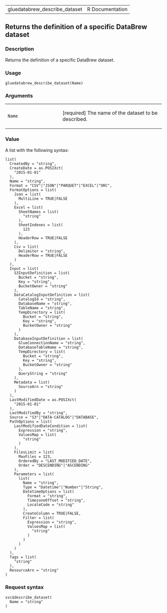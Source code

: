 <table style="width: 100%;">
<tbody>
<tr class="odd">
<td>gluedatabrew_describe_dataset</td>
<td style="text-align: right;">R Documentation</td>
</tr>
</tbody>
</table>

## Returns the definition of a specific DataBrew dataset

### Description

Returns the definition of a specific DataBrew dataset.

### Usage

    gluedatabrew_describe_dataset(Name)

### Arguments

<table>
<colgroup>
<col style="width: 35%" />
<col style="width: 65%" />
</colgroup>
<tbody>
<tr class="odd">
<td><code id="gluedatabrew_describe_dataset_:_Name">Name</code></td>
<td><p>[required] The name of the dataset to be described.</p></td>
</tr>
</tbody>
</table>

### Value

A list with the following syntax:

    list(
      CreatedBy = "string",
      CreateDate = as.POSIXct(
        "2015-01-01"
      ),
      Name = "string",
      Format = "CSV"|"JSON"|"PARQUET"|"EXCEL"|"ORC",
      FormatOptions = list(
        Json = list(
          MultiLine = TRUE|FALSE
        ),
        Excel = list(
          SheetNames = list(
            "string"
          ),
          SheetIndexes = list(
            123
          ),
          HeaderRow = TRUE|FALSE
        ),
        Csv = list(
          Delimiter = "string",
          HeaderRow = TRUE|FALSE
        )
      ),
      Input = list(
        S3InputDefinition = list(
          Bucket = "string",
          Key = "string",
          BucketOwner = "string"
        ),
        DataCatalogInputDefinition = list(
          CatalogId = "string",
          DatabaseName = "string",
          TableName = "string",
          TempDirectory = list(
            Bucket = "string",
            Key = "string",
            BucketOwner = "string"
          )
        ),
        DatabaseInputDefinition = list(
          GlueConnectionName = "string",
          DatabaseTableName = "string",
          TempDirectory = list(
            Bucket = "string",
            Key = "string",
            BucketOwner = "string"
          ),
          QueryString = "string"
        ),
        Metadata = list(
          SourceArn = "string"
        )
      ),
      LastModifiedDate = as.POSIXct(
        "2015-01-01"
      ),
      LastModifiedBy = "string",
      Source = "S3"|"DATA-CATALOG"|"DATABASE",
      PathOptions = list(
        LastModifiedDateCondition = list(
          Expression = "string",
          ValuesMap = list(
            "string"
          )
        ),
        FilesLimit = list(
          MaxFiles = 123,
          OrderedBy = "LAST_MODIFIED_DATE",
          Order = "DESCENDING"|"ASCENDING"
        ),
        Parameters = list(
          list(
            Name = "string",
            Type = "Datetime"|"Number"|"String",
            DatetimeOptions = list(
              Format = "string",
              TimezoneOffset = "string",
              LocaleCode = "string"
            ),
            CreateColumn = TRUE|FALSE,
            Filter = list(
              Expression = "string",
              ValuesMap = list(
                "string"
              )
            )
          )
        )
      ),
      Tags = list(
        "string"
      ),
      ResourceArn = "string"
    )

### Request syntax

    svc$describe_dataset(
      Name = "string"
    )
